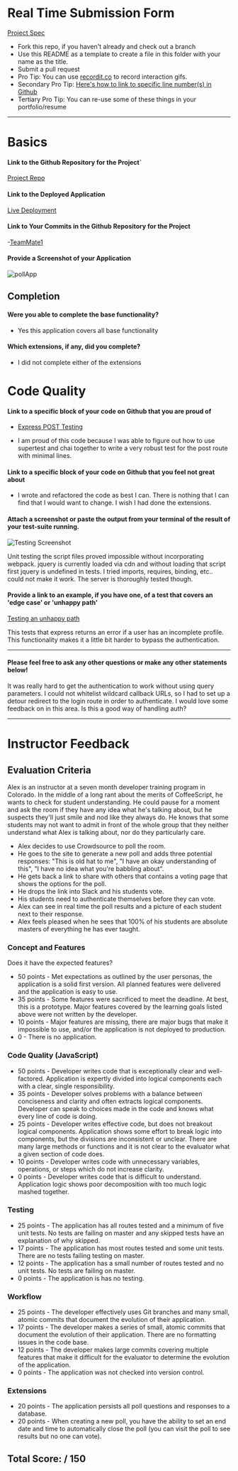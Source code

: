 # Real Time Submission Form

[Project Spec](http://frontend.turing.io/projects/real-time.html)

* Fork this repo, if you haven't already and check out a branch
* Use this README as a template to create a file in this folder with your name as the title.
* Submit a pull request
* Pro Tip: You can use [recordit.co](http://recordit.co/) to record interaction gifs.
* Secondary Pro Tip: [Here's how to link to specific line number(s) in Github](http://stackoverflow.com/questions/23821235/how-to-link-to-specific-line-number-on-github)
* Tertiary Pro Tip: You can re-use some of these things in your portfolio/resume

------

# Basics

#### Link to the Github Repository for the Project`
[Project Repo](https://github.com/ianlancaster/real-time-polling)

#### Link to the Deployed Application
[Live Deployment](https://real-time-polling-il.herokuapp.com/)

#### Link to Your Commits in the Github Repository for the Project

-[TeamMate1](https://github.com/ianlancaster/real-time-polling/commits/master)

#### Provide a Screenshot of your Application
![pollApp](https://github.com/ianlancaster/real-time-polling/blob/master/application-screenshot.png?raw=true)

## Completion

#### Were you able to complete the base functionality?
* Yes this application covers all base functionality

#### Which extensions, if any, did you complete?
* I did not complete either of the extensions

# Code Quality

#### Link to a specific block of your code on Github that you are proud of
- [Express POST Testing](https://github.com/ianlancaster/real-time-polling/blob/master/test/index.js#L111-L127)
* I am proud of this code because I was able to figure out how to use supertest and chai together to write a very robust test for the post route with minimal lines.

#### Link to a specific block of your code on Github that you feel not great about
* I wrote and refactored the code as best I can. There is nothing that I can find that I would want to change. I wish I had done the extensions.

#### Attach a screenshot or paste the output from your terminal of the result of your test-suite running.
![Testing Screenshot](https://github.com/ianlancaster/real-time-polling/blob/master/test-screenshot.png?raw=true)

Unit testing the script files proved impossible without incorporating webpack. jquery is currently loaded via cdn and without loading that script first jquery is undefined in tests. I tried imports, requires, binding, etc.. could not make it work. The server is thoroughly tested though.

#### Provide a link to an example, if you have one, of a test that covers an 'edge case' or 'unhappy path'

[Testing an unhappy path](https://github.com/ianlancaster/real-time-polling/blob/master/test/index.js#L147-L162)

This tests that express returns an error if a user has an incomplete profile. This functionality makes it a little bit harder to bypass the authentication.

-----

#### Please feel free to ask any other questions or make any other statements below!

It was really hard to get the authentication to work without using query parameters. I could not whitelist wildcard callback URLs, so I had to set up a detour redirect to the login route in order to authenticate. I would love some feedback on in this area. Is this a good way of handling auth?

-----

# Instructor Feedback

## Evaluation Criteria

Alex is an instructor at a seven month developer training program in Colorado. In the middle of a long rant about the merits of CoffeeScript, he wants to check for student understanding. He could pause for a moment and ask the room if they have any idea what he's talking about, but he suspects they'll just smile and nod like they always do. He knows that some students may not want to admit in front of the whole group that they neither understand what Alex is talking about, nor do they particularly care.

- Alex decides to use Crowdsource to poll the room.
- He goes to the site to generate a new poll and adds three potential responses: "This is old hat to me", "I have an okay understanding of this", "I have no idea what you're babbling about".
- He gets back a link to share with others that contains a voting page that shows the options for the poll.
- He drops the link into Slack and his students vote.
- His students need to authenticate themselves before they can vote.
- Alex can see in real time the poll results and a picture of each student next to their response.
- Alex feels pleased when he sees that 100% of his students are absolute masters of everything he has ever taught.


### Concept and Features

Does it have the expected features?

* 50 points - Met expectations as outlined by the user personas, the application is a solid first version. All planned features were delivered and the application is easy to use.
* 35 points - Some features were sacrificed to meet the deadline. At best, this is a prototype. Major features covered by the learning goals listed above were not written by the developer.
* 10 points - Major features are missing, there are major bugs that make it impossible to use, and/or the application is not deployed to production.
* 0 - There is no application.

### Code Quality (JavaScript)

* 50 points - Developer writes code that is exceptionally clear and well-factored. Application is expertly divided into logical components each with a clear, single responsibility.
* 35 points - Developer solves problems with a balance between conciseness and clarity and often extracts logical components. Developer can speak to choices made in the code and knows what every line of code is doing.
* 25 points - Developer writes effective code, but does not breakout logical components. Application shows some effort to break logic into components, but the divisions are inconsistent or unclear. There are many large methods or functions and it is not clear to the evaluator what a given section of code does.
* 10 points - Developer writes code with unnecessary variables, operations, or steps which do not increase clarity.
* 0 points - Developer writes code that is difficult to understand. Application logic shows poor decomposition with too much logic mashed together.

### Testing

* 25 points - The application has all routes tested and a minimum of five unit tests. No tests are failing on master and any skipped tests have an explanation of why skipped.
* 17 points - The application has most routes tested and some unit tests. There are no tests failing testing on master.
* 12 points - The application has a small number of routes tested and no unit tests. No tests are failing on master.
* 0 points - The application is has no testing.

### Workflow

* 25 points - The developer effectively uses Git branches and many small, atomic commits that document the evolution of their application.
* 17 points - The developer makes a series of small, atomic commits that document the evolution of their application. There are no formatting issues in the code base.
* 12 points - The developer makes large commits covering multiple features that make it difficult for the evaluator to determine the evolution of the application.
* 0 points - The application was not checked into version control.

### Extensions

* 20 points - The application persists all poll questions and responses to a database.
* 20 points - When creating a new poll, you have the ability to set an end date and time to automatically close the poll (you can visit the poll to see results but no one can vote).

## Total Score:  / 150
